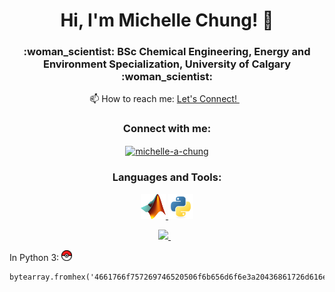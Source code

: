 <h1 align="center">Hi, I'm Michelle Chung! 👋</h1>
<h3 align="center">:woman_scientist: BSc Chemical Engineering, Energy and Environment Specialization, University of Calgary :woman_scientist: </h3>

<p align="center">
📫 How to reach me: 
    <a href="https://michellechung-code.github.io/contact.html">
        Let's Connect!
    </a>&nbsp;&nbsp;
</p>
    
<h3 align="center">Connect with me:</h3>
<p align="center">
<a href="https://linkedin.com/in/michelle-a-chung" target="blank"><img align="center" src="https://cdn.jsdelivr.net/npm/simple-icons@3.0.1/icons/linkedin.svg" alt="michelle-a-chung" height="30" width="40" /></a>
</p>

<h3 align="center">Languages and Tools:</h3>
<p align="center"> <a href="https://www.mathworks.com/" target="_blank"> <img src="img/matlab_logo.png" alt="matlab" width="40" height="40"/> </a> <a href="https://www.python.org" target="_blank"> <img src="https://raw.githubusercontent.com/devicons/devicon/master/icons/python/python-original.svg" alt="python" width="40" height="40"/> </a> </p>

<p align='center'>
    <a href="https://www.codewars.com/users/MichelleChung-code">
    <img src="https://www.codewars.com/users/MichelleChung-code/badges/small" />
    </a>&nbsp;&nbsp;
</p>

<!-- 
Badges from https://github.com/alexandresanlim/Badges4-README.md-Profile 
Updated using https://rahuldkjain.github.io/gh-profile-readme-generator/
--> 

In Python 3: <img src="img/pokeball.png" alt="pokeball" width="17" height="17"/>
<pre><code>bytearray.fromhex('4661766f757269746520506f6b656d6f6e3a20436861726d616e646572').decode()
</code></pre>
